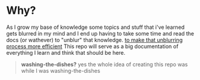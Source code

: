 # Why?

As I grow my base of knowledge some topics and stuff that i've learned gets blurred in my
mind and I end up having to take some time and read the docs (or wathever) to "unblur" that
knowledge. <ins>to make that unblurring process more efficient</ins> This repo will serve
as a big documentation of everything I learn and think that should be here.

> **washing-the-dishes?** yes the whole idea of creating this repo was while I was washing-the-dishes
